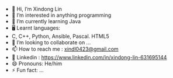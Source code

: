 - 👋 Hi, I’m Xindong Lin
- 👀 I’m interested in anything programming
- 🌱 I’m currently learning Java
- 🖥️ Learnt languages:
- C, C++, Python, Ansible, Pascal. HTML5
- 💞️ I’m looking to collaborate on ...
- 📫 How to reach me : xindl0423@gmail.com
- 🔗 Linkedin : https://www.linkedin.com/in/xindong-lin-631695144
- 😄 Pronouns: He/him
- ⚡ Fun fact: ...


<!---
xindl0423/xindl0423 is a ✨ special ✨ repository because its `README.md` (this file) appears on your GitHub profile.
You can click the Preview link to take a look at your changes.
--->
